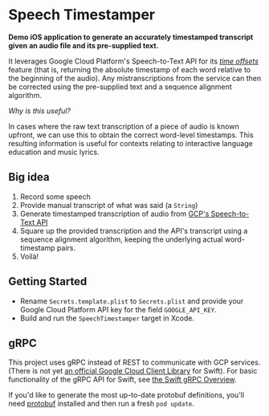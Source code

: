 # Speech Timestamper

**Demo iOS application to generate an accurately timestamped transcript given an audio file and its pre-supplied text.**

It leverages Google Cloud Platform's Speech-to-Text API for its _[time offsets](https://cloud.google.com/speech-to-text/docs/async-time-offsets)_ feature (that is, returning the absolute timestamp of each word relative to the beginning of the audio). Any mistranscriptions from the service can then be corrected using the pre-supplied text and a sequence alignment algorithm.

_Why is this useful?_

In cases where the raw text transcription of a piece of audio is known upfront, we can use this to obtain the correct word-level timestamps. This resulting information is useful for contexts relating to interactive language education and music lyrics.

## Big idea

1. Record some speech
1. Provide manual transcript of what was said (a `String`)
1. Generate timestamped transcription of audio from [GCP's Speech-to-Text API](https://cloud.google.com/speech-to-text/)
1. Square up the provided transcription and the API's transcript using a sequence alignment algorithm, keeping the underlying actual word-timestamp pairs.
1. Voilà!

## Getting Started

- Rename `Secrets.template.plist` to `Secrets.plist` and provide your Google Cloud Platform API key for the field `GOOGLE_API_KEY`.
- Build and run the `SpeechTimestamper` target in Xcode.

## gRPC

This project uses gRPC instead of REST to communicate with GCP services. (There is not yet [an official Google Cloud Client Library](https://cloud.google.com/apis/docs/cloud-client-libraries) for Swift). For basic functionality of the gRPC API for Swift, see [the Swift gRPC Overview](https://github.com/grpc/grpc-swift/blob/master/OVERVIEW.md).

If you'd like to generate the most up-to-date protobuf definitions, you'll need [protobuf](https://github.com/apple/swift-protobuf) installed and then run a fresh `pod update`.
